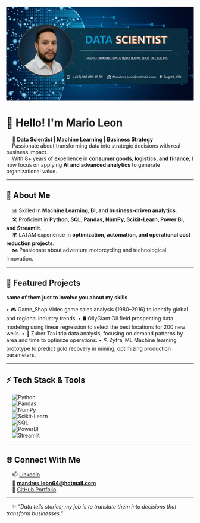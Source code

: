 <p align="center">
<img src="./github banner.jpg" alt="Banner" width="800"/>
</p>

# 👋 Hello! I'm Mario Leon  

&nbsp;&nbsp;&nbsp;&nbsp;🚀 **Data Scientist | Machine Learning | Business Strategy**  
&nbsp;&nbsp;&nbsp;&nbsp;Passionate about transforming data into strategic decisions with real business impact.  
&nbsp;&nbsp;&nbsp;&nbsp;With 8+ years of experience in **consumer goods, logistics, and finance**, I now focus on applying **AI and advanced analytics** to generate organizational value.  

---

## 🔹 About Me  
&nbsp;&nbsp;&nbsp;&nbsp;📊 Skilled in **Machine Learning, BI, and business-driven analytics**.  
&nbsp;&nbsp;&nbsp;&nbsp;🛠️ Proficient in **Python, SQL, Pandas, NumPy, Scikit-Learn, Power BI, and Streamlit**.  
&nbsp;&nbsp;&nbsp;&nbsp;🌍 LATAM experience in **optimization, automation, and operational cost reduction projects**.  
&nbsp;&nbsp;&nbsp;&nbsp;🏍️ Passionate about adventure motorcycling and technological innovation.  

---

## 📂 Featured Projects  

**some of them just to involve you about my skills**

• 🎮 Game_Shop
Video game sales analysis (1980–2016) to identify global and regional industry trends.
• 🛢️ OilyGiant
Oil field prospecting data modeling using linear regression to select the best locations for 200 new wells.
• 🚕 Zuber
Taxi trip data analysis, focusing on demand patterns by area and time to optimize operations.
• ⛏️ Zyfra_ML
Machine learning prototype to predict gold recovery in mining, optimizing production parameters.

---

## ⚡ Tech Stack & Tools  
&nbsp;&nbsp;&nbsp;&nbsp;![Python](https://img.shields.io/badge/Python-3776AB?style=for-the-badge&logo=python&logoColor=white)  
&nbsp;&nbsp;&nbsp;&nbsp;![Pandas](https://img.shields.io/badge/Pandas-150458?style=for-the-badge&logo=pandas&logoColor=white)  
&nbsp;&nbsp;&nbsp;&nbsp;![NumPy](https://img.shields.io/badge/Numpy-013243?style=for-the-badge&logo=numpy&logoColor=white)  
&nbsp;&nbsp;&nbsp;&nbsp;![Scikit-Learn](https://img.shields.io/badge/Scikit--Learn-F7931E?style=for-the-badge&logo=scikit-learn&logoColor=white)  
&nbsp;&nbsp;&nbsp;&nbsp;![SQL](https://img.shields.io/badge/SQL-336791?style=for-the-badge&logo=postgresql&logoColor=white)  
&nbsp;&nbsp;&nbsp;&nbsp;![PowerBI](https://img.shields.io/badge/PowerBI-F2C811?style=for-the-badge&logo=powerbi&logoColor=black)  
&nbsp;&nbsp;&nbsp;&nbsp;![Streamlit](https://img.shields.io/badge/Streamlit-FF4B4B?style=for-the-badge&logo=streamlit&logoColor=white)  

---

## 🌐 Connect With Me  
&nbsp;&nbsp;&nbsp;&nbsp;📫 [LinkedIn](http://linkedin.com/in/mandresleon)  
&nbsp;&nbsp;&nbsp;&nbsp;📧 **mandres.leon64@hotmail.com**  
&nbsp;&nbsp;&nbsp;&nbsp;📂 [GitHub Portfolio](https://github.com/mandresleon)  

---

&nbsp;&nbsp;&nbsp;&nbsp;✨ *“Data tells stories; my job is to translate them into decisions that transform businesses.”*  
